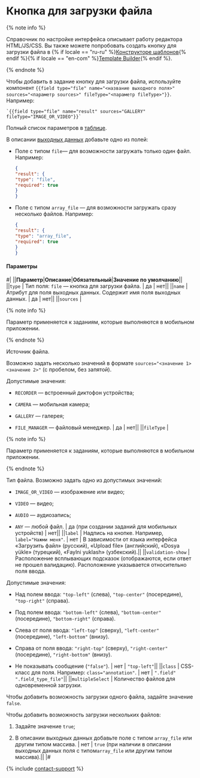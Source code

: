 # Кнопка для загрузки файла

{% note info %}

Справочник по настройке интерфейса описывает работу редактора HTML/JS/CSS. Вы также можете попробовать создать кнопку для загрузки файла в {% if locale == "ru-ru" %}[Конструкторе шаблонов](../../../template-builder/reference/field.media-file.md){% endif %}{% if locale == "en-com" %}[Template Builder](../../../../en/docs/template-builder/reference/field.media-file.md){% endif %}.

{% endnote %}

Чтобы добавить в задание кнопку для загрузки файла, используйте компонент `{{field type="file" name="<название выходного поля>" sources="<параметр sources>" fileType="<параметр fileType>"}}`. Например:

```plaintext
`{{field type="file" name="result" sources="GALLERY" fileType="IMAGE_OR_VIDEO"}}`
```

Полный список параметров в [таблице](#parametry).

В описании [выходных данных](../../../glossary.md#input-output-data) добавьте одно из полей:

- Поле с типом `file`— для возможности загружать только один файл. Например:

    ```json
    {
    "result": {
    "type": "file",
    "required": true
    }
    }
    ```

- Поле с типом `array_file` — для возможности загружать сразу несколько файлов. Например:

    ```json
    {
    "result": {
    "type": "array_file",
    "required": true
    }
    }
    ```


#### Параметры

#|
||**Параметр**|**Описание**|**Обязательный**|**Значение по умолчанию**||
||`type` | Тип поля: `file` — кнопка для загрузки файла. | да | нет||
||`name` | Атрибут для поля выходных данных. Содержит имя поля выходных данных. | да | нет||
||`sources` |

{% note info %}

Параметр применяется к заданиям, которые выполняются в мобильном приложении.

{% endnote %}

Источник файла.

Возможно задать несколько значений в формате `sources="<значение 1> <значение 2>"` (с пробелом, без запятой).

Допустимые значения:

- `RECORDER` — встроенный диктофон устройства;

- `CAMERA` — мобильная камера;

- `GALLERY` — галерея;

- `FILE_MANAGER` — файловый менеджер. | да | нет||
||`fileType` |

{% note info %}

Параметр применяется к заданиям, которые выполняются в мобильном приложении.

{% endnote %}

Тип файла. Возможно задать одно из допустимых значений:

- `IMAGE_OR_VIDEO` — изображение или видео;

- `VIDEO` — видео;

- `AUDIO` — аудиозапись;

- `ANY` — любой файл. | да (при создании заданий для мобильных устройств) | нет||
||`label` | Надпись на кнопке. Например, `label="Нажми меня"`. | нет | В зависимости от языка интерфейса «Загрузить файл» (русский), «Upload file» (английский), «Dosya yükle» (турецкий), «Faylni yuklash» (узбекский).||
||`validation-show` | Расположение всплывающих подсказок (отображаются, если ответ не прошел валидацию). Расположение указывается относительно поля ввода.

Допустимые значения:

- Над полем ввода: `"top-left"` (слева), `"top-center"` (посередине), `"top-right"` (справа).

- Под полем ввода: `"bottom-left"` (слева), `"bottom-center"` (посередине), `"bottom-right"` (справа).

- Слева от поля ввода: `"left-top"` (сверху), `"left-center"` (посередине), `"left-bottom"` (внизу).

- Справа от поля ввода: `"right-top"` (сверху), `"right-center"` (посередине), `"right-bottom"` (внизу).

- Не показывать сообщение (`"false"`). | нет | `"top-left"`||
||`class` | CSS-класс для поля. Например: `class="annotation"`. | нет | `".field" ".field_type_file"`||
||`multipleSelect` | Количество файлов для одновременной загрузки.

Чтобы добавить возможность загрузки одного файла, задайте значение `false`.

Чтобы добавить возможность загрузки нескольких файлов:

1. Задайте значение `true`;

1. В описании выходных данных добавьте поле с типом `array_file` или другим типом массива. | нет | `true` (при наличии в описании выходных данных поля с типом`array_file` или другим типом массива).||
|#

{% include [contact-support](../../_includes/contact-support-help.md) %}